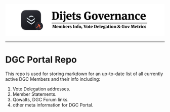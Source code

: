 <div align="center">
  <img src="resources/dgc-polls-repo.png?raw=true">
</div>

----

# DGC Portal Repo

This repo is used for storing markdown for an up-to-date list of all currently active DGC Members and their info including:

1.  Vote Delegation addresses.
1.  Member Statements.
1.  Qowalts, DGC Forum links.
1.  other meta information for DGC Portal.